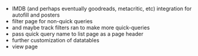 - IMDB (and perhaps eventually goodreads, metacritic, etc) integration for autofill and posters
- filter page for non-quick queries
- and maybe track filters ran to make more quick-queries
- pass quick query name to list page as a page header
- further customization of datatables
- view page
